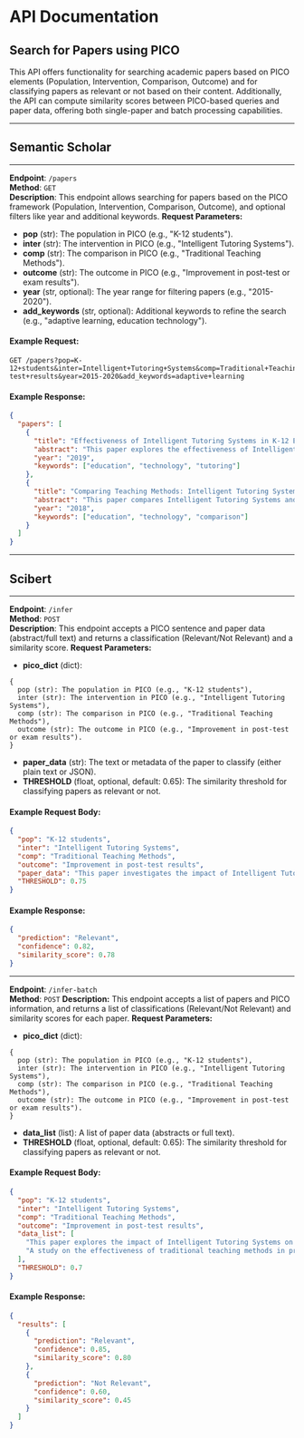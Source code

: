 # API Documentation

## Search for Papers using PICO
This API offers functionality for searching academic papers based on PICO elements (Population, Intervention, Comparison, Outcome) and for classifying papers as relevant or not based on their content. Additionally, the API can compute similarity scores between PICO-based queries and paper data, offering both single-paper and batch processing capabilities.

---

## Semantic Scholar

---

**Endpoint**: `/papers`  
**Method**: `GET`  
**Description**: This endpoint allows searching for papers based on the PICO framework (Population, Intervention, Comparison, Outcome), and optional filters like year and additional keywords.
**Request Parameters:**
- **pop** (str): The population in PICO (e.g., "K-12 students").  
- **inter** (str): The intervention in PICO (e.g., "Intelligent Tutoring Systems").  
- **comp** (str): The comparison in PICO (e.g., "Traditional Teaching Methods").  
- **outcome** (str): The outcome in PICO (e.g., "Improvement in post-test or exam results").  
- **year** (str, optional): The year range for filtering papers (e.g., "2015-2020").  
- **add_keywords** (str, optional): Additional keywords to refine the search (e.g., "adaptive learning, education technology").  

#### Example Request:
```
GET /papers?pop=K-12+students&inter=Intelligent+Tutoring+Systems&comp=Traditional+Teaching+Methods&outcome=Improvement+in+post-test+results&year=2015-2020&add_keywords=adaptive+learning
```

#### Example Response:

```json
{
  "papers": [
    {
      "title": "Effectiveness of Intelligent Tutoring Systems in K-12 Education",
      "abstract": "This paper explores the effectiveness of Intelligent Tutoring Systems in improving post-test results in K-12 students.",
      "year": "2019",
      "keywords": ["education", "technology", "tutoring"]
    },
    {
      "title": "Comparing Teaching Methods: Intelligent Tutoring Systems vs Traditional Approaches",
      "abstract": "This paper compares Intelligent Tutoring Systems and Traditional Teaching Methods in improving exam performance for K-12 students.",
      "year": "2018",
      "keywords": ["education", "technology", "comparison"]
    }
  ]
}
```

---

## Scibert

---

**Endpoint**: `/infer`  
**Method**: `POST`  
**Description**: This endpoint accepts a PICO sentence and paper data (abstract/full text) and returns a classification (Relevant/Not Relevant) and a similarity score.
**Request Parameters:**
- **pico_dict** (dict):
```
{
  pop (str): The population in PICO (e.g., "K-12 students"),  
  inter (str): The intervention in PICO (e.g., "Intelligent Tutoring Systems"),  
  comp (str): The comparison in PICO (e.g., "Traditional Teaching Methods"),  
  outcome (str): The outcome in PICO (e.g., "Improvement in post-test or exam results").  
}
```
- **paper_data** (str): The text or metadata of the paper to classify (either plain text or JSON).
- **THRESHOLD** (float, optional, default: 0.65): The similarity threshold for classifying papers as relevant or not.

#### Example Request Body:

```json
{
  "pop": "K-12 students",
  "inter": "Intelligent Tutoring Systems",
  "comp": "Traditional Teaching Methods",
  "outcome": "Improvement in post-test results",
  "paper_data": "This paper investigates the impact of Intelligent Tutoring Systems on K-12 student performance in math and science.",
  "THRESHOLD": 0.75
}
```

#### Example Response:

```json
{
  "prediction": "Relevant",
  "confidence": 0.82,
  "similarity_score": 0.78
}
```

---

**Endpoint**: `/infer-batch`  
**Method**: `POST` 
**Description:** This endpoint accepts a list of papers and PICO information, and returns a list of classifications (Relevant/Not Relevant) and similarity scores for each paper.
**Request Parameters:**
- **pico_dict** (dict):
```
{
  pop (str): The population in PICO (e.g., "K-12 students"),  
  inter (str): The intervention in PICO (e.g., "Intelligent Tutoring Systems"),  
  comp (str): The comparison in PICO (e.g., "Traditional Teaching Methods"),  
  outcome (str): The outcome in PICO (e.g., "Improvement in post-test or exam results").  
}
```
- **data_list** (list): A list of paper data (abstracts or full text).
- **THRESHOLD** (float, optional, default: 0.65): The similarity threshold for classifying papers as relevant or not.

#### Example Request Body:

```json
{
  "pop": "K-12 students",
  "inter": "Intelligent Tutoring Systems",
  "comp": "Traditional Teaching Methods",
  "outcome": "Improvement in post-test results",
  "data_list": [
    "This paper explores the impact of Intelligent Tutoring Systems on K-12 students.",
    "A study on the effectiveness of traditional teaching methods in primary education."
  ],
  "THRESHOLD": 0.7
}
```

#### Example Response:

```json
{
  "results": [
    {
      "prediction": "Relevant",
      "confidence": 0.85,
      "similarity_score": 0.80
    },
    {
      "prediction": "Not Relevant",
      "confidence": 0.60,
      "similarity_score": 0.45
    }
  ]
}
```